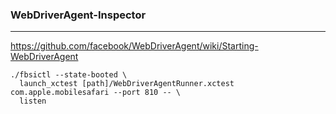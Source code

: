 ### WebDriverAgent-Inspector
---
https://github.com/facebook/WebDriverAgent/wiki/Starting-WebDriverAgent

```
./fbsictl --state-booted \
  launch_xctest [path]/WebDriverAgentRunner.xctest com.apple.mobilesafari --port 810 -- \
  listen
```

```
```

```
```
